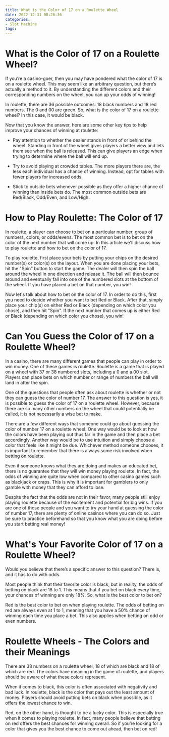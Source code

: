 ```yaml
---
title: What is the Color of 17 on a Roulette Wheel
date: 2022-12-31 00:26:36
categories:
- Slot Machine
tags:
---
```



#  What is the Color of 17 on a Roulette Wheel?

If you’re a casino-goer, then you may have pondered what the color of 17 is on a roulette wheel. This may seem like an arbitrary question, but there’s actually a method to it. By understanding the different colors and their corresponding numbers on the wheel, you can up your odds of winning!

In roulette, there are 36 possible outcomes: 18 black numbers and 18 red numbers. The 0 and 00 are green. So, what is the color of 17 on a roulette wheel? In this case, it would be black.

Now that you know the answer, here are some other key tips to help improve your chances of winning at roulette:

* Pay attention to whether the dealer stands in front of or behind the wheel. Standing in front of the wheel gives players a better view and lets them see when the ball is released. This can give players an edge when trying to determine where the ball will end up.

* Try to avoid playing at crowded tables. The more players there are, the less each individual has a chance of winning. Instead, opt for tables with fewer players for increased odds.

* Stick to outside bets whenever possible as they offer a higher chance of winning than inside bets do. The most common outside bets are Red/Black, Odd/Even, and Low/High.

#  How to Play Roulette: The Color of 17

In roulette, a player can choose to bet on a particular number, group of numbers, colors, or odds/evens. The most common bet is to bet on the color of the next number that will come up. In this article we'll discuss how to play roulette and how to bet on the color of 17.

To play roulette, first place your bets by putting your chips on the desired number(s) or color(s) on the layout. When you are done placing your bets, hit the "Spin" button to start the game. The dealer will then spin the ball around the wheel in one direction and release it. The ball will then bounce around and eventually fall into one of the numbered slots at the bottom of the wheel. If you have placed a bet on that number, you win!

Now let's talk about how to bet on the color of 17. In order to do this, first you need to decide whether you want to bet Red or Black. After that, simply place your chip(s) on either Red or Black (depending on which color you chose), and then hit "Spin". If the next number that comes up is either Red or Black (depending on which color you chose), you win!

#  Can You Guess the Color of 17 on a Roulette Wheel?

In a casino, there are many different games that people can play in order to win money. One of these games is roulette. Roulette is a game that is played on a wheel with 37 or 38 numbered slots, including a 0 and a 00 slot. Players can place bets on which number or range of numbers the ball will land in after the spin.

One of the questions that people often ask about roulette is whether or not they can guess the color of number 17. The answer to this question is yes, it is possible to guess the color of 17 on a roulette wheel. However, because there are so many other numbers on the wheel that could potentially be called, it is not necessarily a wise bet to make.

There are a few different ways that someone could go about guessing the color of number 17 on a roulette wheel. One way would be to look at how the colors have been playing out thus far in the game and then place a bet accordingly. Another way would be to use intuition and simply choose a color that feels like it might be due. Whichever method someone chooses, it is important to remember that there is always some risk involved when betting on roulette.

Even if someone knows what they are doing and makes an educated bet, there is no guarantee that they will win money playing roulette. In fact, the odds of winning are quite low when compared to other casino games such as blackjack or craps. This is why it is important for gamblers to only gamble with money that they can afford to lose.

Despite the fact that the odds are not in their favor, many people still enjoy playing roulette because of the excitement and potential for big wins. If you are one of those people and you want to try your hand at guessing the color of number 17, there are plenty of online casinos where you can do so. Just be sure to practice beforehand so that you know what you are doing before you start betting real money!

#  What's Your Favorite Color of 17 on a Roulette Wheel?

Would you believe that there’s a specific answer to this question? There is, and it has to do with odds.

Most people think that their favorite color is black, but in reality, the odds of betting on black are 18 to 1. This means that if you bet on black every time, your chances of winning are only 18%. So, what is the best color to bet on?

Red is the best color to bet on when playing roulette. The odds of betting on red are always even at 1 to 1, meaning that you have a 50% chance of winning each time you place a bet. This also applies when betting on odd or even numbers.

#  Roulette Wheels - The Colors and their Meanings

There are 38 numbers on a roulette wheel, 18 of which are black and 18 of which are red. The colors have meaning in the game of roulette, and players should be aware of what these colors represent.

When it comes to black, this color is often associated with negativity and bad luck. In roulette, black is the color that pays out the least amount of money. Players should avoid putting bets on black when possible, as it offers the lowest chance to win.

Red, on the other hand, is thought to be a lucky color. This is especially true when it comes to playing roulette. In fact, many people believe that betting on red offers the best chances for winning overall. So if you’re looking for a color that gives you the best chance to come out ahead, then bet on red!
